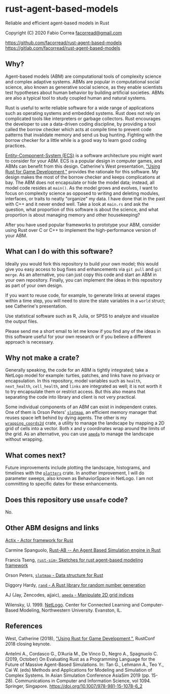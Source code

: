 # rust-agent-based-models

Reliable and efficient agent-based models in Rust

Copyright (C) 2020 Fabio Correa facorread@gmail.com

https://github.com/facorread/rust-agent-based-models
https://gitlab.com/facorread/rust-agent-based-models

## Why?

Agent-based models (ABM) are computational tools of complexity science and complex adaptive systems. ABMs are popular in computational social science, also known as generative social science, as they enable scientists test hypotheses about human behavior by building artificial societies. ABMs are also a typical tool to study coupled human and natural systems.

Rust is useful to write reliable software for a wide range of applications such as operating systems and embedded systems. Rust does not rely on complicated tools like interpreters or garbage collectors. Rust encourages the developer to use a data-driven coding discipline, by providing a tool called the borrow checker which acts at compile time to prevent code patterns that invalidate memory and send us bug hunting. Fighting with the borrow checker for a little while is a good way to learn good coding practices.

[Entity-Component-System (ECS)](https://en.wikipedia.org/wiki/Entity_component_system) is a software architecture you might want to consider for your ABM. ECS is a popular design in computer games, and ABMs can benefit from this design. Catherine's West presentation, ["Using Rust for Game Development,"](https://kyren.github.io/2018/09/14/rustconf-talk.html) provides the rationale for this software. My design makes the most of the borrow checker and keeps complications at bay. The ABM does not encapsulate or hide the model data; instead, all model code resides at ```main()```. As the model grows and evolves, I want to focus on complexity science as opposed to writing and deleting modules, interfaces, or traits to neatly "organize" my data. I have done that in the past with C++ and it never ended well. Take a look at ```main.rs``` and ask the question, what proportion of this software is about the science, and what proportion is about managing memory and other housekeeping?

After you have used popular frameworks to prototype your ABM, consider using Rust over C or C++ to implement the high-performance version of your ABM.

## What can I do with this software?

Ideally you would fork this repository to build your own model; this would give you easy access to bug fixes and enhancements via `git pull` and `git merge`. As an alternative, you can just copy this code and start an ABM in your own repository. Finally, you can implement the ideas in this repository as part of your own design.

If you want to reuse code, for example, to generate links at several stages within a time step, you will need to store the state variables in a ```world``` struct; see Catherine's presentation.

Use statistical software such as R, Julia, or SPSS to analyze and visualize the output files.

Please send me a short email to let me know if you find any of the ideas in this software useful for your own research or if you believe a different approach is necessary.

## Why not make a crate?

Generally speaking, the code for an ABM is tightly integrated; take a NetLogo model for example: turtles, patches, and links have no privacy or encapsulation. In this repository, model variables such as ```health```, ```next_health```, ```cell_health```, and ```links``` are integrated as well; it is not worth it to try encapsulate them or restrict access. But this also means that separating the code into library and client is not very practical.

Some individual components of an ABM can exist in independent crates. One of them is Orson Peters' [`slotmap`](https://github.com/orlp/slotmap), an efficient memory manager that reuses space left behind by dying agents. The other is my [`wrapping_coords2d`](https://crates.io/crates/wrapping_coords2d) crate, a utility to manage the landscape by mapping a 2D grid of cells into a vector. Both x and y coordinates wrap around the limits of the grid. As an alternative, you can use [`ameda`](https://docs.rs/ameda/latest/ameda) to manage the landscape without wrapping.

## What comes next?

Future improvements include plotting the landscape, histograms, and timelines with the [`plotters`](https://crates.io/crates/plotters) crate. In another improvement, I will do parameter sweeps, also known as BehaviorSpace in NetLogo. I am not committing to specific dates for these enhancements.

## Does this repository use `unsafe` code?

No.

## Other ABM designs and links

[Actix - Actor framework for Rust](https://github.com/actix/actix)

Carmine Spanguolo, [Rust-AB -- An Agent Based Simulation engine in Rust](https://github.com/spagnuolocarmine/abm)

Francis Tseng, [`rust-sim`- Sketches for rust agent-based modeling framework](https://github.com/frnsys/rust-sim)

Orson Peters, [`slotmap` - Data structure for Rust](https://github.com/orlp/slotmap)

Diggory Hardy, [`rand` - A Rust library for random number generation](https://github.com/rust-random/rand)

AJ (Jay, Zencodes, ajjaic), [`ameda` - Manipulate 2D grid indices](https://docs.rs/ameda/latest/ameda)

Wilensky, U. 1999. [NetLogo](http://ccl.northwestern.edu/netlogo/). Center for Connected Learning and Computer-Based Modeling, Northwestern University. Evanston, IL.

## References

West, Catherine (2018), ["Using Rust for Game Development,"](https://kyren.github.io/2018/09/14/rustconf-talk.html), RustConf 2018 closing keynote.

Antelmi A., Cordasco G., D’Auria M., De Vinco D., Negro A., Spagnuolo C. (2019, October) On Evaluating Rust as a Programming Language for the Future of Massive Agent-Based Simulations. In: Tan G., Lehmann A., Teo Y., Cai W. (eds) Methods and Applications for Modeling and Simulation of Complex Systems. In Asian Simulation Conference AsiaSim 2019 (pp. 15-28). Communications in Computer and Information Science, vol 1094. Springer, Singapore. https://doi.org/10.1007/978-981-15-1078-6_2
